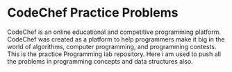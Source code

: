 # CodeChef Practice Problems
CodeChef is an online educational and competitive programming platform. CodeChef was created as a platform to help programmers make 
it big in the world of algorithms, computer programming, and programming contests.
This is the practice Programming lab repository. Here i am used to push all the problems in programming concepts and data structures also.
